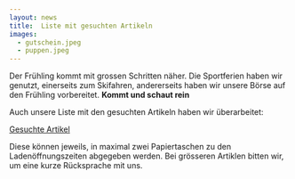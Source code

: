 ```yaml
---
layout: news
title:  Liste mit gesuchten Artikeln
images:
  - gutschein.jpeg
  - puppen.jpeg
---
```


Der Frühling kommt mit grossen Schritten näher. Die Sportferien haben wir genutzt, einerseits zum Skifahren, andererseits haben wir unsere Börse auf den Frühling vorbereitet. 
**Kommt und schaut rein** 

Auch unsere Liste mit den gesuchten Artikeln haben wir überarbeitet:

<a href="/assets/downloads/GesuchteArtikel_20240226.pdf" target="_blank">Gesuchte Artikel</a>

Diese können jeweils, in maximal zwei Papiertaschen zu den Ladenöffnungszeiten abgegeben werden.
Bei grösseren Artiklen bitten wir, um eine kurze Rücksprache mit uns.
